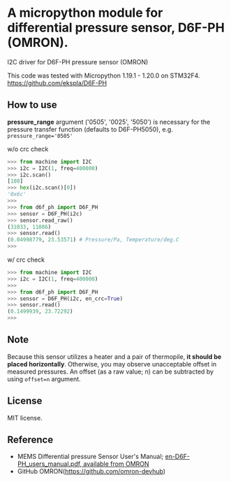 # A micropython module for differential pressure sensor, D6F-PH (OMRON).
 I2C driver for D6F-PH pressure sensor (OMRON)

This code was tested with Micropython 1.19.1 - 1.20.0 on STM32F4.
https://github.com/ekspla/D6F-PH

## How to use
**pressure_range** argument ('0505', '0025', '5050') is necessary for the pressure transfer function (defaults to D6F-PH5050), e.g. ```pressure_range='0505'```

 w/o crc check
```Python
>>> from machine import I2C
>>> i2c = I2C(1, freq=400000)
>>> i2c.scan()
[108]
>>> hex(i2c.scan()[0])
'0x6c'
>>> 
>>> from d6f_ph import D6F_PH
>>> sensor = D6F_PH(i2c)
>>> sensor.read_raw()
(31033, 11086)
>>> sensor.read()
(0.04998779, 23.53571) # Pressure/Pa, Temperature/deg.C
>>>
```

 w/ crc check
```Python
>>> from machine import I2C
>>> i2c = I2C(1, freq=400000)
>>> 
>>> from d6f_ph import D6F_PH
>>> sensor = D6F_PH(i2c, en_crc=True)
>>> sensor.read()
(0.1499939, 23.72292)
>>>
```

## Note
Because this sensor utilizes a heater and a pair of thermopile, **it should be placed horizontally**.  Otherwise, you may observe unacceptable offset in measured pressures. 
 An offset (as a raw value; n) can be subtracted by using ```offset=n``` argument.  

## License
MIT license.

## Reference
- MEMS Differential pressure Sensor User's Manual; [en-D6F-PH_users_manual.pdf, available from OMRON](https://omronfs.omron.com/en_US/ecb/products/pdf/en-D6F-PH_users_manual.pdf)
- GitHub OMRON(https://github.com/omron-devhub)
